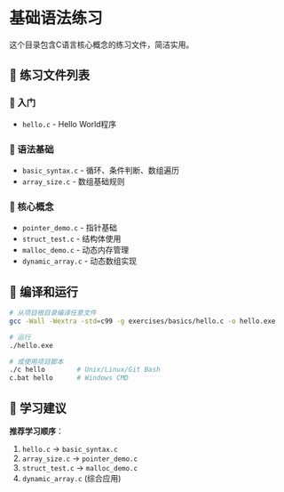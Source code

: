 # 基础语法练习

这个目录包含C语言核心概念的练习文件，简洁实用。

## 📝 练习文件列表

### 🚀 入门
- `hello.c` - Hello World程序

### 🔧 语法基础
- `basic_syntax.c` - 循环、条件判断、数组遍历
- `array_size.c` - 数组基础规则

### 🧠 核心概念  
- `pointer_demo.c` - 指针基础
- `struct_test.c` - 结构体使用
- `malloc_demo.c` - 动态内存管理
- `dynamic_array.c` - 动态数组实现

## 🔧 编译和运行

```bash
# 从项目根目录编译任意文件
gcc -Wall -Wextra -std=c99 -g exercises/basics/hello.c -o hello.exe

# 运行
./hello.exe

# 或使用项目脚本
./c hello        # Unix/Linux/Git Bash
c.bat hello      # Windows CMD
```

## 🎯 学习建议

**推荐学习顺序**：
1. `hello.c` → `basic_syntax.c`
2. `array_size.c` → `pointer_demo.c` 
3. `struct_test.c` → `malloc_demo.c`
4. `dynamic_array.c` (综合应用)
